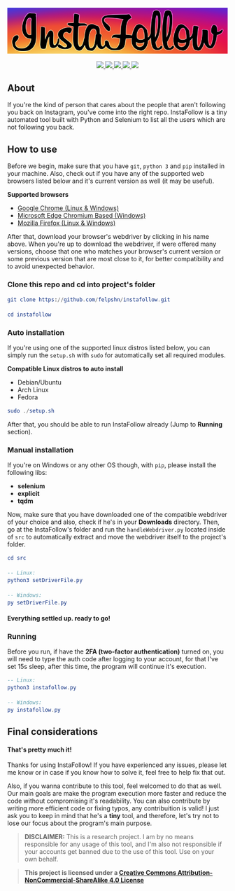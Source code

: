 <p align="center">
    <a href="https://github.com/felpshn/instafollow">
        <img src="https://github.com/felpshn/instafollow/blob/master/.github/instafollow-logo.png">
    </a>
</p>

<p align="center">
    <a href="https://github.com/felpshn/instafollow/releases/">
        <img src="https://img.shields.io/badge/version-3.0-lightgrey">
    </a>
    <a href="https://www.python.org/">
        <img src="https://img.shields.io/badge/built%20with-Python%203-blue">
    </a>
    <a href="https://github.com/SeleniumHQ/selenium">
        <img src="https://img.shields.io/badge/built%20with-Selenium-brightgreen">
    </a>
    <a href="https://creativecommons.org/licenses/by-nc-sa/4.0/">
        <img src="https://img.shields.io/badge/license-CC%20BY--NC--SA%20v4.0-orange">
    </a>
    <a href="https://makeapullrequest.com/">
        <img src="https://img.shields.io/badge/PRs-welcome-blueviolet">
    </a>
</p>

## About

If you're the kind of person that cares about the people that aren't following you back on Instagram, you've come into the right repo. InstaFollow is a tiny automated tool built with Python and Selenium to list all the users which are not following you back.

## How to use

Before we begin, make sure that you have `git`, `python 3` and `pip` installed in your machine. Also, check out if you have any of the supported web browsers listed below and it's current version as well (it may be useful).

**Supported browsers**
- [Google Chrome (Linux & Windows)](https://chromedriver.chromium.org/downloads)
- [Microsoft Edge Chromium Based (Windows)](https://developer.microsoft.com/en-us/microsoft-edge/tools/webdriver/#downloads)
- [Mozilla Firefox (Linux & Windows)](https://github.com/mozilla/geckodriver/releases)

After that, download your browser's webdriver by clicking in his name above. When you're up to download the webdriver, if were offered many versions, choose that one who matches your browser's current version or some previous version that are most close to it, for better compatibility and to avoid unexpected behavior.

### Clone this repo and cd into project's folder

```elm
git clone https://github.com/felpshn/instafollow.git

cd instafollow
```

### Auto installation

If you're using one of the supported linux distros listed below, you can simply run the `setup.sh` with `sudo` for automatically set all required modules. 

**Compatible Linux distros to auto install**
- Debian/Ubuntu
- Arch Linux
- Fedora

```elm
sudo ./setup.sh
```

After that, you should be able to run InstaFollow already (Jump to **Running** section).

### Manual installation

If you're on Windows or any other OS though, with `pip`, please install the following libs:

- **selenium**
- **explicit**
- **tqdm**

Now, make sure that you have downloaded one of the compatible webdriver of your choice and also, check if he's in your **Downloads** directory. Then, go at the InstaFollow's folder and run the `handleWebdriver.py` located inside of `src` to automatically extract and move the webdriver itself to the project's folder.

```elm
cd src

-- Linux:
python3 setDriverFile.py

-- Windows:
py setDriverFile.py
```

#### Everything settled up. ready to go!

### Running

Before you run, if have the **2FA (two-factor authentication)** turned on, you will need to type the auth code after logging to your account, for that I've set 15s sleep, after this time, the program will continue it's execution.

```elm
-- Linux:
python3 instafollow.py

-- Windows:
py instafollow.py
```

## Final considerations

#### That's pretty much it!

Thanks for using InstaFollow! If you have experienced any issues, please let me know or in case if you know how to solve it, feel free to help fix that out.

Also, if you wanna contribute to this tool, feel welcomed to do that as well. Our main goals are make the program execution more faster and reduce the code without compromising it's readability. You can also contribute by writing more efficient code or fixing typos, any contribuition is valid! I just ask you to keep in mind that he's a **tiny** tool, and therefore, let's try not to lose our focus about the program's main purpose.

> **DISCLAIMER:** This is a research project. I am by no means responsible for any usage of this tool, and I'm also not responsible if your accounts get banned due to the use of this tool. Use on your own behalf.

> **This project is licensed under a [Creative Commons Attribution-NonCommercial-ShareAlike 4.0 License](https://github.com/felpshn/instafollow/blob/master/LICENSE)**
